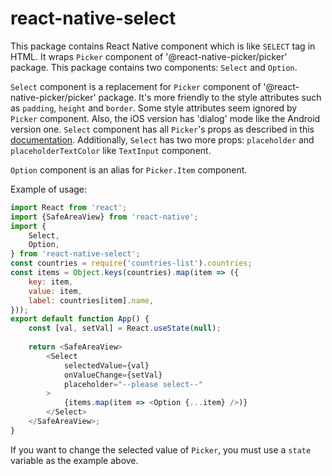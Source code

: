 # **react-native-select**
This package contains React Native component which is like `SELECT` tag in HTML. It wraps `Picker` component of
'@react-native-picker/picker' package. This package contains two components: `Select` and `Option`.

`Select` component is a replacement for `Picker` component of '@react-native-picker/picker' package. It's more
friendly to the style attributes such as `padding`, `height` and `border`. Some style attributes seem ignored by
`Picker` component. Also, the iOS version has 'dialog' mode like the Android version one. `Select` component has
all `Picker`'s props as described in this [documentation](https://www.npmjs.com/package/@react-native-picker/picker).
Additionally, `Select` has two more props: `placeholder` and `placeholderTextColor` like `TextInput` component.

`Option` component is an alias for `Picker.Item` component.

Example of usage:
```javascript
import React from 'react';
import {SafeAreaView} from 'react-native';
import {
    Select,
    Option,
} from 'react-native-select';
const countries = require('countries-list').countries;
const items = Object.keys(countries).map(item => ({
    key: item,
    value: item,
    label: countries[item].name,
}));
export default function App() {
    const [val, setVal] = React.useState(null);
    
    return <SafeAreaView>
        <Select 
            selectedValue={val}
            onValueChange={setVal}
            placeholder="--please select--"
        >
            {items.map(item => <Option {...item} />)}
        </Select>
    </SafeAreaView>;
}
```
If you want to change the selected value of `Picker`, you must use a `state` variable as the example above.